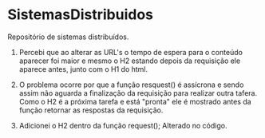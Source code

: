 # SistemasDistribuidos
Repositório de sistemas distribuídos.

1. Percebi que ao alterar as URL's o tempo de espera para o conteúdo aparecer foi maior e mesmo o H2 estando depois da requisição ele aparece antes, junto com o H1 do html.

2. O problema ocorre por que a função resquest() é assícrona e sendo assim não aguarda a finalização da requisição para realizar outra tafera. Como o H2 é a próxima tarefa e está "pronta" ele é mostrado antes da função retornar as respostas da requisição.

3. Adicionei o H2 dentro da função request(); Alterado no código.
